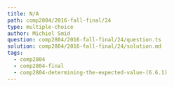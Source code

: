 ```yaml
---
title: N/A
path: comp2804/2016-fall-final/24
type: multiple-choice
author: Michiel Smid
question: comp2804/2016-fall-final/24/question.ts
solution: comp2804/2016-fall-final/24/solution.md
tags:
  - comp2804
  - comp2804-final
  - comp2804-determining-the-expected-value-(6.6.1)
---
```

